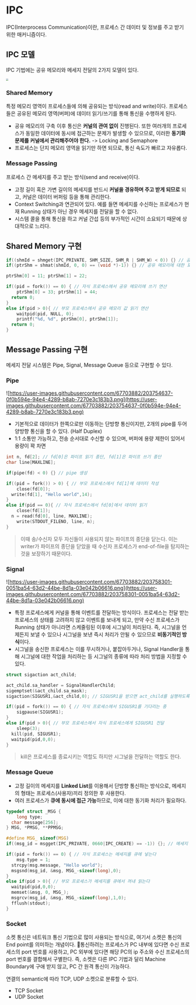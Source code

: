 # IPC

IPC(Interprocess Communication)이란, 프로세스 간 데이터 및 정보를 주고 받기 위한 매커니즘이다. 

## IPC 모델 

IPC 기법에는 공유 메모리와 메세지 전달의 2가지 모델이 있다. 

<img src="https://i.imgur.com/m1VHIg3.png" style="zoom:40%;" />

### Shared Memory

특정 메모리 영역이 프로세스들에 의해 공유되는 방식(read and write)이다. 프로세스들은 공유된 메모리 영역(버퍼)에 데이터 읽기/쓰기를 통해 통신을 수행하게 된다. 

- 공유 메모리의 구축 이후 통신은 **커널의 관여 없이** 진행된다. 또한 여러개의 프로세스가 동일한 데이터에 동시에 접근하는 문제가 발생할 수 있으므로, 이러한 **동기화 문제를 커널에서 관리해주어야 한다.**  -> Locking and Semaphore
- 프로세스는 단지 메모리 영역을 읽기만 하면 되므로, 통신 속도가 빠르고 자유롭다. 

### Message Passing

프로세스 간 메세지를 주고 받는 방식(send and receive)이다. 

- 고정 길이 혹은 가변 길이의 메세지를 반드시 **커널을 경유하며 주고 받게 되므로** 되고, 커널은 데이터 버퍼링 등을 통해 관리한다.
- Context Switching과 연관되어 있다. 예를 들면 메세지를 수신하는 프로세스가 현재 Running 상태가 아닌 경우 메세지를 전달을 할 수 없다. 
- 시스템 콜을 통해 통신을 하고 커널 간섭 등의 부가적인 시간이 소요되기 때문에 상대적으로 느리다. 

## Shared Memory 구현

```c
if((shmId = shmget(IPC_PRIVATE, SHM_SIZE, SHM_R | SHM_W) < 0)) {} // 공유 메모리 생성
if((ptrShm = shmat(shmId, 0, 0) == (void *)-1)) {} // 공유 메모리에 대한 포인터

ptrShm[0] = 11; ptrShm[1] = 22; 

if((pid = fork()) == 0) { // 자식 프로세스에서 공유 메모리에 쓰기 연산
	ptrShm[0] = 33; ptrShm[1] = 44; 
  return 0;
} 
else if(pid > 0){ // 부모 프로세스에서 공유 메모리 값 읽기 연산 
	waitpid(pid, NULL, 0);
 	printf("%d, %d", ptrShm[0], ptrShm[1]); 
  return 0;
}
```


## Message Passing 구현

메세지 전달 시스템은 Pipe, Signal, Message Queue 등으로 구현할 수 있다. 

### Pipe
![https://user-images.githubusercontent.com/67703882/203754637-0f0b594e-94e4-4289-b8ab-7270e3c183b3.png](https://user-images.githubusercontent.com/67703882/203754637-0f0b594e-94e4-4289-b8ab-7270e3c183b3.png)
- 기본적으로 데이터가 한쪽으로만 이동하는 단방향 통신이지만, 2개의 pipe를 두어 양방향 통신을 할 수 있다. (Half Duplex) 
- 1:1 소통만 가능하고, 전송 순서대로 수신할 수 있으며, 버퍼에 용량 제한이 있어서 용량이 꽉 차면 
```c
int n, fd[2]; // fd[0]은 파이프 읽기 종단, fd[1]은 파이프 쓰기 종단
char line[MAXLINE];

if(pipe(fd) < 0) {} // pipe 생성

if((pid = fork()) > 0) { // 부모 프로세스에서 fd[1]에 데이터 작성
	close(fd[0]);
  write(fd[1], "Hello world",14);
} 
else if(pid == 0){ // 자식 프로세스에서 fd[0]에서 데이터 읽기 
	close(fd[1]);
  n = read(fd[0], line, MAXLINE);
	write(STDOUT_FILENO, line, n);
}
```

> 이때 송/수신자 모두 자신들이 사용되지 않는 파이프의 종단을 닫는다. 이는 writer가 파이프의 종단을 닫았을 때 수신자 프로세스가 end-of-file을 탐지하는 것을 보장하기 때문이다.

### Signal
![https://user-images.githubusercontent.com/67703882/203758301-0051ba54-63d2-44be-8d1a-03e042b06616.png](https://user-images.githubusercontent.com/67703882/203758301-0051ba54-63d2-44be-8d1a-03e042b06616.png)
- 특정 프로세스에게 커널을 통해 이벤트를 전달하는 방식이다. 프로세스는 전달 받는 프로세스의 상태를 고려하지 않고 이벤트를 보내게 되고, 만약 수신 프로세스가 Running 상태가 아니라면 스케줄링된 이후에 시그널이 처리된다. 즉, 시그널을 언제든지 보낼 수 있으나 시그널을 보낸 즉시 처리가 안될 수 있으므로 **비동기적인 방식**이다. 
- 시그널을 송신한 프로세스는 이를 무시하거나, 붙잡아두거나, Signal Handler을 통해 시그널에 대한 작업을 처리하는 등 시그널의 종류에 따라 처리 방법을 지정할 수 있다. 
```c
struct sigaction act_child;

act_child.sa_handler = SignalHandlerChild;
sigemptset(&act_child.sa_mask);
sigaction(SIGUSR1,&act_child,0); // SIGUSR1을 받으면 act_child를 실행하도록 등록

if((pid = fork()) == 0) { // 자식 프로세스에서 SIGUSR1를 기다리는 중
	sigpause(SIGUSR1);
} 
else if(pid > 0){ // 부모 프로세스에서 자식 프로세스에게 SIGUSR1 전달 
	sleep(3);
  kill(pid, SIGUSR1); 
  waitpid(pid,0,0); 
}
```

> kill은 프로세스를 종료시키는 역할도 하지만 시그널을 전달하는 역할도 한다. 

### Message Queue
- 고정 길이의 메세지를 **Linked List**를 이용해서 단방향 통신하는 방식으로, 메세지의 형태는 프로세스(사용자)끼리 정의한 후 사용한다. 
- 여러 프로세스가 **큐에 동시에 접근 가능**하므로, 이에 대한 동기화 처리가 필요하다. 
```c
typedef struct _MSG {
	long type;
  char message[256];
} MSG, *PMSG, **PPMSG;

#define MSG_ sizeof(MSG)
if((msg_id = msgget(IPC_PRIVATE, 0660|IPC_CREATE) == -1)) {}; // 메세지 큐 설정

if((pid = fork()) == 0) { // 자식 프로세스는 메세지를 큐에 넣는다
	msg.type = 1;
  strcpy(msg.message, "Hello world");
  msgsnd(msg_id, &msg, MSG_-sizeof(long),0);
} 
else if(pid > 0){ // 부모 프로세스가 메세지를 큐에서 꺼내 읽는다
  waitpid(pid,0,0); 
  memset(&msg, 0, MSG_);
  msgrcv(msg_id, &msg, MSG_-sizeof(long),1,0);
  fflush(stdout);
}
```

### Socket
소켓 통신은 네트워크 통신 기법으로 많이 사용되는 방식으로, 여기서 소켓은 통신의 End point를 의미하는 개념이다. 통신하려는 프로세스가 PC 내부에 있다면 수신 프로세스의 port 번호를 사용하고, PC 외부에 있다면 해당 PC의 ip 주소와 수신 프로세스의 port 번호를 결합해서 구별한다. 즉, 소켓은 다른 IPC 기법과 달리 Machine Boundary에 구애 받지 않고, PC 간 원격 통신이 가능하다.

연결의 semantic에 따라 TCP, UDP 소켓으로 분류할 수 있다. 

- TCP Socket
- UDP Socket

